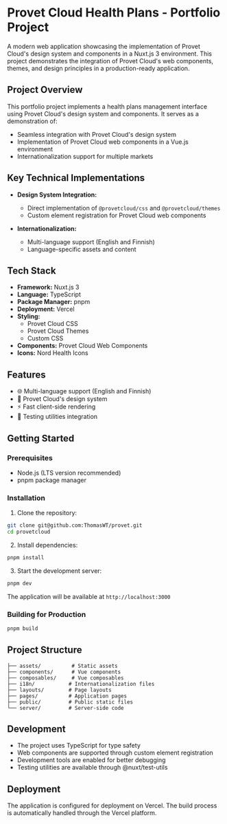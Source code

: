 # Provet Cloud Health Plans - Portfolio Project

A modern web application showcasing the implementation of Provet Cloud's design system and components in a Nuxt.js 3 environment. This project demonstrates the integration of Provet Cloud's web components, themes, and design principles in a production-ready application.

## Project Overview

This portfolio project implements a health plans management interface using Provet Cloud's design system and components. It serves as a demonstration of:

- Seamless integration with Provet Cloud's design system
- Implementation of Provet Cloud web components in a Vue.js environment
- Internationalization support for multiple markets

## Key Technical Implementations

- **Design System Integration:**
  - Direct implementation of `@provetcloud/css` and `@provetcloud/themes`
  - Custom element registration for Provet Cloud web components

- **Internationalization:**
  - Multi-language support (English and Finnish)
  - Language-specific assets and content

## Tech Stack

- **Framework:** Nuxt.js 3
- **Language:** TypeScript
- **Package Manager:** pnpm
- **Deployment:** Vercel
- **Styling:** 
  - Provet Cloud CSS
  - Provet Cloud Themes
  - Custom CSS
- **Components:** Provet Cloud Web Components
- **Icons:** Nord Health Icons

## Features

- 🌐 Multi-language support (English and Finnish)
- 🎨 Provet Cloud's design system
- ⚡ Fast client-side rendering
- 🧪 Testing utilities integration

## Getting Started

### Prerequisites

- Node.js (LTS version recommended)
- pnpm package manager

### Installation

1. Clone the repository:
```bash
git clone git@github.com:ThomasWT/provet.git
cd provetcloud
```

2. Install dependencies:
```bash
pnpm install
```

3. Start the development server:
```bash
pnpm dev
```

The application will be available at `http://localhost:3000`

### Building for Production

```bash
pnpm build
```

## Project Structure

```
├── assets/          # Static assets
├── components/      # Vue components
├── composables/     # Vue composables
├── i18n/           # Internationalization files
├── layouts/        # Page layouts
├── pages/          # Application pages
├── public/         # Public static files
└── server/         # Server-side code
```

## Development

- The project uses TypeScript for type safety
- Web components are supported through custom element registration
- Development tools are enabled for better debugging
- Testing utilities are available through @nuxt/test-utils

## Deployment

The application is configured for deployment on Vercel. The build process is automatically handled through the Vercel platform.

